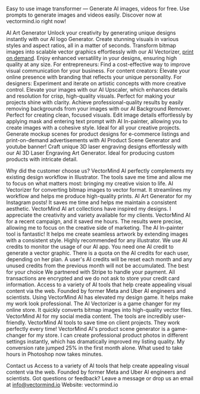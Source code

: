 Easy to use image transformer — Generate AI images, videos for free. Use prompts to generate images and videos easily.
Discover now at vectormind.io right now!

AI Art Generator
Unlock your creativity by generating unique designs instantly with our AI logo Generator. Create stunning visuals in various styles and aspect ratios, all in a matter of seconds.
Transform bitmap images into scalable vector graphics effortlessly with our AI Vectorizer, [print on demand](https://vectormind.io). Enjoy enhanced versatility in your designs, ensuring high quality at any size.
For entrepreneurs: Find a cost-effective way to improve visual communication for your business.
For content creators: Elevate your online presence with branding that reflects your unique personality.
For designers: Experiment and iterate on artistic concepts with more creative control.
Elevate your images with our AI Upscaler, which enhances details and resolution for crisp, high-quality visuals. Perfect for making your projects shine with clarity.
Achieve professional-quality results by easily removing backgrounds from your images with our AI Background Remover. Perfect for creating clean, focused visuals.
Edit image details effortlessly by applying mask and entering text prompt with AI In-painter, allowing you to create images with a cohesive style. Ideal for all your creative projects.
Generate mockup scenes for product designs for e-commerce listings and print-on-demand advertisements with AI Product Scene Generator and youtube banner!
Craft unique 3D laser engraving designs effortlessly with our AI 3D Laser Engraving Art Generator. Ideal for producing custom products with intricate detail.

Why did the customer choose us?
VectorMind AI perfectly complements my existing design workflow in Illustrator. The tools save me time and allow me to focus on what matters most: bringing my creative vision to life.
AI Vectorizer for converting bitmap images to vector format. It streamlines my workflow and helps me produce high-quality prints.
AI Art Generator for my Instagram posts! It saves me time and helps me maintain a consistent aesthetic.
VectorMind AI art collections have inspired my designs. I appreciate the creativity and variety available for my clients.
VectorMind AI for a recent campaign, and it saved me hours. The results were precise, allowing me to focus on the creative side of marketing.
The AI In-painter tool is fantastic! It helps me create seamless artwork by extending images with a consistent style. Highly recommended for any illustrator.
We use AI credits to monitor the usage of our AI app. You need one AI credit to generate a vector graphic. There is a quota on the AI credits for each user, depending on her plan. A user's AI credits will be reset each month and any unused credits from the previous month will not be accumulated.
The best for your choice
We partnered with Stripe to handle your payment. All transactions are encrypted and we do not ask to store your credit card information.
Access to a variety of AI tools that help create appealing visual content via the web. Founded by former Meta and Uber AI engineers and scientists.
Using VectorMind AI has elevated my design game. It helps make my work look professional.
The AI Vectorizer is a game changer for my online store. It quickly converts bitmap images into high-quality vector files.
VectorMind AI for my social media content. The tools are incredibly user-friendly.
VectorMind AI tools to save time on client projects. They work perfectly every time!
VectorMind AI's product scene generator is a game-changer for my store. I can create professional product photos in different settings instantly, which has dramatically improved my listing quality. 
My conversion rate jumped 25% in the first month alone. What used to take hours in Photoshop now takes minutes.

Contact us
Access to a variety of AI tools that help create appealing visual content via the web. Founded by former Meta and Uber AI engineers and scientists.
Got questions or feedback? Leave a message or drop us an email at info@vectormind.io
Website: vectormind.io


